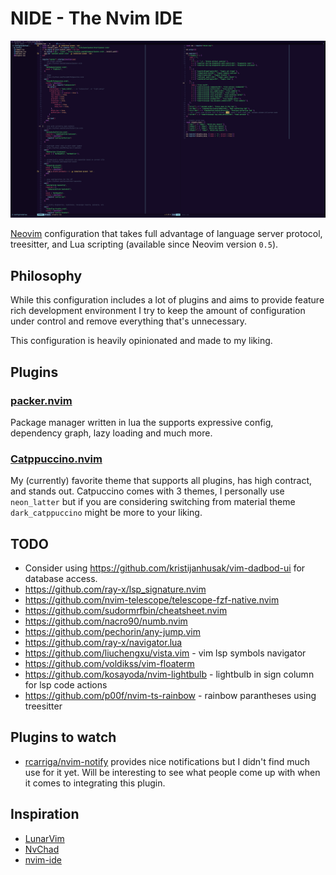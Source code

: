 # NIDE - The Nvim IDE

![screen](/media/screenshot.png)

[Neovim](https://github.com/neovim/neovim) configuration that takes full advantage
of language server protocol, treesitter, and Lua scripting (available since Neovim version `0.5`).

## Philosophy

While this configuration includes a lot of plugins and aims to provide feature rich development
environment I try to keep the amount of configuration under control and remove everything
that's unnecessary. 

This configuration is heavily opinionated and made to my liking.

## Plugins

### [packer.nvim](https://github.com/wbthomason/packer.nvim)

Package manager written in lua the supports expressive config, dependency graph, lazy loading and much more.

### [Catppuccino.nvim](https://github.com/Pocco81/Catppuccino.nvim)

My (currently) favorite theme that supports all plugins, has high contract, and stands out.
Catpuccino comes with 3 themes, I personally use `neon_latter` but if you are considering
switching from material theme `dark_catppuccino` might be more to your liking.

## TODO

- Consider using https://github.com/kristijanhusak/vim-dadbod-ui for database access.
- https://github.com/ray-x/lsp_signature.nvim
- https://github.com/nvim-telescope/telescope-fzf-native.nvim
- https://github.com/sudormrfbin/cheatsheet.nvim
- https://github.com/nacro90/numb.nvim
- https://github.com/pechorin/any-jump.vim
- https://github.com/ray-x/navigator.lua
- https://github.com/liuchengxu/vista.vim - vim lsp symbols navigator
- https://github.com/voldikss/vim-floaterm
- https://github.com/kosayoda/nvim-lightbulb - lightbulb in sign column for lsp code actions
- https://github.com/p00f/nvim-ts-rainbow - rainbow parantheses using treesitter

## Plugins to watch

- [rcarriga/nvim-notify](https://github.com/rcarriga/nvim-notify) provides nice notifications but I didn't find much
  use for it yet. Will be interesting to see what people come up with when it comes to integrating this plugin.

## Inspiration

- [LunarVim](https://github.com/LunarVim/LunarVim)
- [NvChad](https://github.com/NvChad/NvChad)
- [nvim-ide](https://github.com/johnsci911/nvim-ide)

